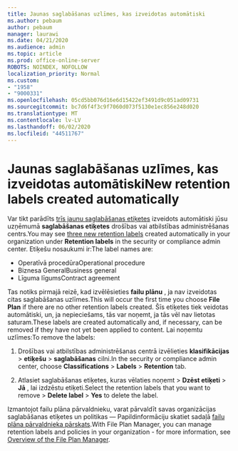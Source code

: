 ```yaml
---
title: Jaunas saglabāšanas uzlīmes, kas izveidotas automātiski
ms.author: pebaum
author: pebaum
manager: laurawi
ms.date: 04/21/2020
ms.audience: admin
ms.topic: article
ms.prod: office-online-server
ROBOTS: NOINDEX, NOFOLLOW
localization_priority: Normal
ms.custom:
- "1958"
- "9000331"
ms.openlocfilehash: 05cd5bb076d16e6d15422ef3491d9c051ad09731
ms.sourcegitcommit: bc7d6f4f3c9f7060d073f5130e1ec856e248d020
ms.translationtype: MT
ms.contentlocale: lv-LV
ms.lasthandoff: 06/02/2020
ms.locfileid: "44511767"
---
```

# <a name="new-retention-labels-created-automatically"></a><span data-ttu-id="9b818-102">Jaunas saglabāšanas uzlīmes, kas izveidotas automātiski</span><span class="sxs-lookup"><span data-stu-id="9b818-102">New retention labels created automatically</span></span>

<span data-ttu-id="9b818-103">Var tikt parādīts [trīs jaunu saglabāšanas etiķetes](https://docs.microsoft.com/microsoft-365/compliance/file-plan-manager) izveidots automātiski jūsu uzņēmumā **saglabāšanas etiķetes** drošības vai atbilstības administrēšanas centrs.</span><span class="sxs-lookup"><span data-stu-id="9b818-103">You may see [three new retention labels](https://docs.microsoft.com/microsoft-365/compliance/file-plan-manager) created automatically in your organization under **Retention labels** in the security or compliance admin center.</span></span> <span data-ttu-id="9b818-104">Etiķešu nosaukumi ir:</span><span class="sxs-lookup"><span data-stu-id="9b818-104">The label names are:</span></span>

- <span data-ttu-id="9b818-105">Operatīvā procedūra</span><span class="sxs-lookup"><span data-stu-id="9b818-105">Operational procedure</span></span>
- <span data-ttu-id="9b818-106">Biznesa General</span><span class="sxs-lookup"><span data-stu-id="9b818-106">Business general</span></span>
- <span data-ttu-id="9b818-107">Līguma līgums</span><span class="sxs-lookup"><span data-stu-id="9b818-107">Contract agreement</span></span>

<span data-ttu-id="9b818-108">Tas notiks pirmajā reizē, kad izvēlēsieties **failu plānu** , ja nav izveidotas citas saglabāšanas uzlīmes.</span><span class="sxs-lookup"><span data-stu-id="9b818-108">This will occur the first time you choose **File Plan** if there are no other retention labels created.</span></span> <span data-ttu-id="9b818-109">Šīs etiķetes tiek veidotas automātiski, un, ja nepieciešams, tās var noņemt, ja tās vēl nav lietotas saturam.</span><span class="sxs-lookup"><span data-stu-id="9b818-109">These labels are created automatically and, if necessary, can be removed if they have not yet been applied to content.</span></span> <span data-ttu-id="9b818-110">Lai noņemtu uzlīmes:</span><span class="sxs-lookup"><span data-stu-id="9b818-110">To remove the labels:</span></span>

1. <span data-ttu-id="9b818-111">Drošības vai atbilstības administrēšanas centrā izvēlieties **klasifikācijas**  >  **etiķešu**  >  **saglabāšanas** cilni.</span><span class="sxs-lookup"><span data-stu-id="9b818-111">In the security or compliance admin center, choose **Classifications** > **Labels** > **Retention** tab.</span></span>

1. <span data-ttu-id="9b818-112">Atlasiet saglabāšanas etiķetes, kuras vēlaties noņemt > **Dzēst etiķeti**  >  **Jā** , lai izdzēstu etiķeti.</span><span class="sxs-lookup"><span data-stu-id="9b818-112">Select the retention labels that you want to remove > **Delete label** > **Yes** to delete the label.</span></span>

<span data-ttu-id="9b818-113">Izmantojot failu plāna pārvaldnieku, varat pārvaldīt savas organizācijas saglabāšanas etiķetes un politikas — Papildinformāciju skatiet sadaļā [failu plāna pārvaldnieka pārskats](https://docs.microsoft.com/microsoft-365/compliance/file-plan-manager).</span><span class="sxs-lookup"><span data-stu-id="9b818-113">With File Plan Manager, you can manage retention labels and policies in your organization - for more information, see [Overview of the File Plan Manager](https://docs.microsoft.com/microsoft-365/compliance/file-plan-manager).</span></span>